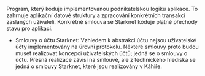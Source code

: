 Program, který kóduje implementovanou podnikatelskou logiku aplikace. To zahrnuje aplikační datové struktury a zpracování konkrétních transakcí zaslaných uživateli. Konkrétně smlouva se Starknet kóduje platné přechody stavu pro aplikaci.

* Smlouvy o účtu Starknet: Vzhledem k abstrakci účtu nejsou uživatelské účty implementovány na úrovni protokolu. Některé smlouvy proto budou muset realizovat koncepci uživatelských účtů; jedná se o smlouvy o účtu. Přesná realizace závisí na smlouvě, ale z technického hlediska se jedná o smlouvy Starknet, které jsou realizovány v Káhiře.